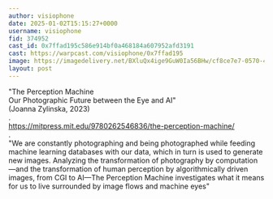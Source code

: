```yaml
---
author: visiophone
date: 2025-01-02T15:15:27+0000
username: visiophone
fid: 374952
cast_id: 0x7ffad195c586e914bf0a468184a607952afd3191
cast: https://warpcast.com/visiophone/0x7ffad195
image: https://imagedelivery.net/BXluQx4ige9GuW0Ia56BHw/cf8ce7e7-0570-4e94-9468-a2557b60af00/original
layout: post
---
```

"The Perception Machine   
Our Photographic Future between the Eye and AI"  
(Joanna Zylinska, 2023)  
.  
https://mitpress.mit.edu/9780262546836/the-perception-machine/  
.  
"We are constantly photographing and being photographed while feeding machine learning databases with our data, which in turn is used to generate new images. Analyzing the transformation of photography by computation—and the transformation of human perception by algorithmically driven images, from CGI to AI—The Perception Machine investigates what it means for us to live surrounded by image flows and machine eyes"  

<img src='https://imagedelivery.net/BXluQx4ige9GuW0Ia56BHw/cf8ce7e7-0570-4e94-9468-a2557b60af00/original' alt='' referrerpolicy='no-referrer'/>